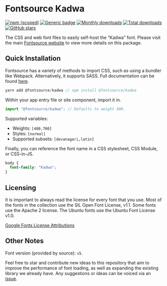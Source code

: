 # Fontsource Kadwa

[![npm (scoped)](https://img.shields.io/npm/v/@fontsource/kadwa?color=brightgreen)](https://www.npmjs.com/package/@fontsource/kadwa) [![Generic badge](https://img.shields.io/badge/fontsource-passing-brightgreen)](https://github.com/fontsource/fontsource) [![Monthly downloads](https://badgen.net/npm/dm/@fontsource/kadwa)](https://github.com/fontsource/fontsource) [![Total downloads](https://badgen.net/npm/dt/@fontsource/kadwa)](https://github.com/fontsource/fontsource) [![GitHub stars](https://img.shields.io/github/stars/fontsource/fontsource.svg?style=social&label=Star)](https://github.com/fontsource/fontsource/stargazers)

The CSS and web font files to easily self-host the “Kadwa” font. Please visit the main [Fontsource website](https://fontsource.org/fonts/kadwa) to view more details on this package.

## Quick Installation

Fontsource has a variety of methods to import CSS, such as using a bundler like Webpack. Alternatively, it supports SASS. Full documentation can be found [here](https://fontsource.org/docs/introduction).

```javascript
yarn add @fontsource/kadwa // npm install @fontsource/kadwa
```

Within your app entry file or site component, import it in.

```javascript
import "@fontsource/kadwa"; // Defaults to weight 400.
```

Supported variables:

- Weights: `[400,700]`
- Styles: `[normal]`
- Supported subsets: `[devanagari,latin]`

Finally, you can reference the font name in a CSS stylesheet, CSS Module, or CSS-in-JS.

```css
body {
  font-family: "Kadwa";
}
```

## Licensing

It is important to always read the license for every font that you use.
Most of the fonts in the collection use the SIL Open Font License, v1.1. Some fonts use the Apache 2 license. The Ubuntu fonts use the Ubuntu Font License v1.0.

[Google Fonts License Attributions](https://fonts.google.com/attribution)

## Other Notes

Font version (provided by source): `v5`.

Feel free to star and contribute new ideas to this repository that aim to improve the performance of font loading, as well as expanding the existing library we already have. Any suggestions or ideas can be voiced via an [issue](https://github.com/fontsource/fontsource/issues).
